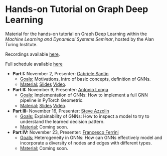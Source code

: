 # Hands-on Tutorial on Graph Deep Learning
Material for the hands-on tutorial on Graph Deep Learning within the *Machine Learning and Dynamical Systems Seminar*, hosted by the Alan Turing Institute.

Recordings available [here](https://www.youtube.com/channel/UCetvKhuAbnuU1tidgCz9g0g/videos).

Full schedule available [here](https://sites.google.com/site/boumedienehamzi/machine-learning-and-dynamical-systems-seminar)

- **Part I:** November 2, Presenter: [Gabriele Santin](https://gabrielesantin.github.io/)
  - <u>Goals:</u>   Motivations, Intro of basic concepts, definition of GNNs.
  - <u>Material:</u> [Slides](https://github.com/steveazzolin/gdl_tutorial_turinginst/blob/main/Graph%20Deep%20Learning%20-%20Part%20I.pdf)  [Video](https://www.youtube.com/watch?v=D_QZy_s5HRI).
- **Part II:** November 9, Presenter: [Antonio Longa](https://antoniolonga.github.io/)
  - <u>Goals:</u>    Implementation of GNNs: How to implement a full GNN pipeline in PyTorch Geometric.
  - <u>Material:</u> [Slides](https://github.com/steveazzolin/gdl_tutorial_turinginst/blob/main/Graph%20Deep%20Learning%20-%20Part%20II.pdf) [Video](https://www.youtube.com/watch?v=XqtZrIQwsa8).  
- **Part III:** November 16, Presenter: [Steve Azzolin](https://steveazzolin.github.io/)
  - <u>Goals:</u>    Explainability of GNNs: How to inspect a model to try to understand the learned decision pattern.
  - <u>Material:</u> Coming soon. 
- **Part IV:** November 23, Presenter: [Francesco Ferrini](https://francescoferrini.github.io/)
  - <u>Goals:</u>     Heterogeneity in GNNs: How can GNNs effectively model and incorporate a diversity of nodes and edges with different types.
  - <u>Material:</u> Coming soon. 
